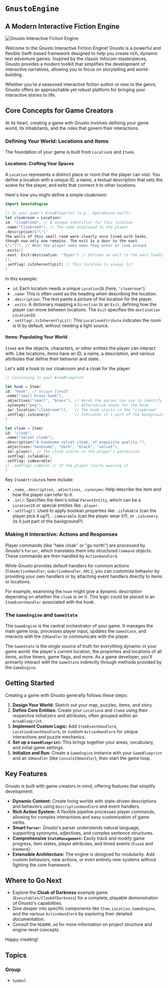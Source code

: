 # ``GnustoEngine``

## A Modern Interactive Fiction Engine

![Gnusto Interactive Fiction Engine](gnusto-heading.png)

Welcome to the Gnusto Interactive Fiction Engine! Gnusto is a powerful and flexible Swift-based
framework designed to help you create rich, dynamic text adventure games. Inspired by the
classic Infocom masterpieces, Gnusto provides a modern toolkit that simplifies the development
of interactive narratives, allowing you to focus on storytelling and world-building.

Whether you're a seasoned interactive fiction author or new to the genre, Gnusto offers an
approachable yet robust platform for bringing your interactive stories to life.

## Core Concepts for Game Creators

At its heart, creating a game with Gnusto involves defining your game world, its inhabitants,
and the rules that govern their interactions.

### Defining Your World: Locations and Items

The foundation of your game is built from `Location`s and `Item`s.

#### Locations: Crafting Your Spaces

A `Location` represents a distinct place or room that the player can visit. You define
a location with a unique ID, a name, a textual description that sets the scene for the
player, and exits that connect it to other locations.

Here's how you might define a simple cloakroom:

```swift
import GnustoEngine

// In your game's AreaBlueprint (e.g., OperaHouse.swift)
let cloakroom = Location(
id: "cloakroom", // A unique identifier for this location
.name("Cloakroom"), // The name displayed to the player
.description(\"\"\"
The walls of this small room were clearly once lined with hooks,
though now only one remains. The exit is a door to the east.
\"\"\"), // What the player sees when they enter or look around
.exits([
.east: Exit(destination: "foyer") // Defines an exit to the east leading to "foyer"
]),
.setFlag(.isInherentlyLit) // This location is always lit
)
```

In this example:

- `id`: Each location needs a unique `LocationID` (here, `"cloakroom"`).
- `.name`: This is often used as the heading when describing the location.
- `.description`: The text paints a picture of the location for the player.
- `.exits`: A dictionary mapping a `Direction` to an `Exit`, defining how the player
  can move between locations. The `Exit` specifies the `destination` `LocationID`.
- `.setFlag(.isInherentlyLit)`: This `LocationAttribute` indicates the room is lit
  by default, without needing a light source.

#### Items: Populating Your World

`Item`s are the objects, characters, or other entities the player can interact with.
Like locations, items have an ID, a name, a description, and various attributes that
define their behavior and state.

Let's add a hook to our cloakroom and a cloak for the player:

```swift
// Continuing in your AreaBlueprint

let hook = Item(
id: "hook", // Unique ItemID
.name("small brass hook"),
.adjectives("small", "brass"), // Words the parser can use to identify the hook
.synonyms("peg"),              // Alternative nouns for the hook
.in(.location("cloakroom")),   // The hook starts in the "cloakroom"
.setFlag(.isScenery)           // Indicates it's part of the background, likely not takable
)

let cloak = Item(
id: "cloak",
.name("velvet cloak"),
.description("A handsome velvet cloak, of exquisite quality."),
.adjectives("handsome", "dark", "black", "velvet"),
.in(.player), // The cloak starts in the player's possession
.setFlag(.isTakable),
.setFlag(.isWearable)
// .setFlag(.isWorn) // If the player starts wearing it
)
```

Key `ItemAttribute`s here include:

- `.name`, `.description`, `.adjectives`, `.synonyms`: Help describe the item and how
  the player can refer to it.
- `.in()`: Specifies the item's initial `ParentEntity`, which can be a `LocationID`
  or special entities like `.player`.
- `.setFlag()`: Used to apply boolean properties like `.isTakable` (can the player pick
  it up?), `.isWearable` (can the player wear it?), or `.isScenery` (is it just part
  of the background?).

### Making it Interactive: Actions and Responses

Player commands (like "take cloak" or "go north") are processed by Gnusto's `Parser`,
which translates them into structured `Command` objects. These commands are then handled
by `ActionHandler`s.

While Gnusto provides default handlers for common actions (`TakeActionHandler`,
`GoActionHandler`, etc.), you can customize behavior by providing your own handlers
or by attaching event handlers directly to items or locations.

For example, examining the `hook` might give a dynamic description depending on whether
the `cloak` is on it. This logic could be placed in an `ItemEventHandler` associated
with the hook.

### The `GameEngine` and `GameState`

The `GameEngine` is the central orchestrator of your game. It manages the main game loop,
processes player input, updates the `GameState`, and interacts with the `IOHandler`
to communicate with the player.

The `GameState` is the single source of truth for everything dynamic in your game world:
the player's current location, the properties and locations of all items, active timers,
game flags, and more. As a game developer, you'll primarily interact with the `GameState`
indirectly through methods provided by the `GameEngine`.

## Getting Started

Creating a game with Gnusto generally follows these steps:

1.  **Design Your World:** Sketch out your map, puzzles, items, and story.
2.  **Define Core Entities:** Create your `Location`s and `Item`s using their
    respective initializers and attributes, often grouped within an `AreaBlueprint`.
3.  **Implement Custom Logic:** Add `ItemEventHandler`s, `LocationEventHandler`s,
    or custom `ActionHandler`s for unique interactions and puzzle mechanics.
4.  **Set up a `GameBlueprint`:** This brings together your areas, vocabulary,
    and initial game settings.
5.  **Initialize and Run:** Create a `GameEngine` instance with your `GameBlueprint`
    and an `IOHandler` (like `ConsoleIOHandler`), then start the game loop.

## Key Features

Gnusto is built with game creators in mind, offering features that simplify development:

- **Dynamic Content:** Create living worlds with state-driven descriptions and behaviors using
  `DescriptionHandler`s and event handlers.
- **Rich Action System:** A flexible pipeline processes player commands, allowing for
  complex interactions and easy customization of game verbs.
- **Smart `Parser`:** Gnusto's parser understands natural language, supporting synonyms,
  adjectives, and complex sentence structures.
- **Comprehensive `StateManagement`:** Easily track and modify game progress, item states,
  player attributes, and timed events (`Fuse`s and `Daemon`s).
- **Extensible Architecture:** The engine is designed for modularity. Add custom behaviors,
  new actions, or even entirely new systems without fighting the core framework.

## Where to Go Next

- Explore the **Cloak of Darkness** example game (`Executables/CloakOfDarkness`) for a
  complete, playable demonstration of Gnusto's capabilities.
- Dive deeper into specific components like `Item`, `Location`, `GameEngine`, and
  the various `ActionHandler`s by exploring their detailed documentation.
- Consult the `README.md` for more information on project structure and engine-level concepts.

Happy creating!

## Topics

### Group

- `Symbol`
